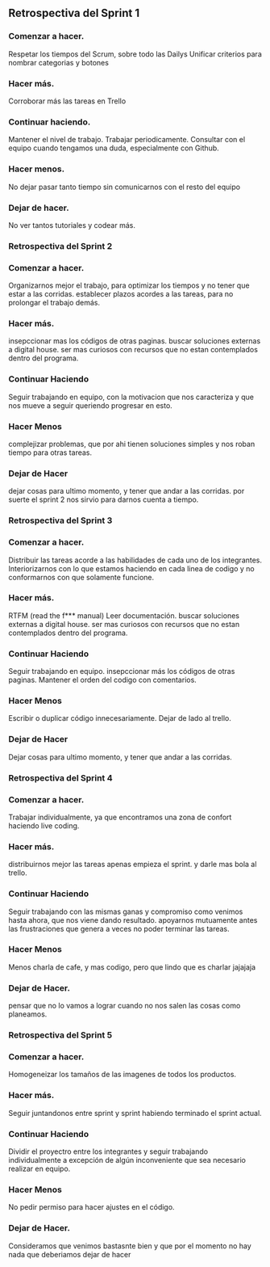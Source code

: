 ## Retrospectiva del Sprint 1

### Comenzar a hacer.
Respetar los tiempos del Scrum, sobre todo las Dailys
Unificar criterios para nombrar categorias y botones

### Hacer más.
Corroborar más las tareas en Trello

### Continuar haciendo.
Mantener el nivel de trabajo.
Trabajar periodicamente.
Consultar con el equipo cuando tengamos una duda, especialmente con Github.

### Hacer menos.
No dejar pasar tanto tiempo sin comunicarnos con el resto del equipo

### Dejar de hacer.
No ver tantos tutoriales y codear más.




### Retrospectiva del Sprint 2

### Comenzar a hacer.
Organizarnos mejor el trabajo, para optimizar los tiempos y no tener que estar a las corridas.
establecer plazos acordes a las tareas, para no prolongar el trabajo demás.

### Hacer más.
insepccionar mas los códigos de otras paginas. 
buscar soluciones externas a digital house.
ser mas curiosos con recursos que no estan contemplados dentro del programa.

### Continuar Haciendo
Seguir trabajando en equipo, con la motivacion que nos caracteriza y que nos mueve a seguir queriendo progresar en esto.

### Hacer Menos 
complejizar problemas, que por ahi tienen soluciones simples y nos roban tiempo para otras tareas.

### Dejar de Hacer
dejar cosas para ultimo momento, y tener que andar a las corridas. por suerte el sprint 2 nos sirvio para darnos cuenta a tiempo.



### Retrospectiva del Sprint 3

### Comenzar a hacer.
Distribuir las tareas acorde a las habilidades de cada uno de los integrantes. Interiorizarnos con lo que estamos haciendo en cada linea de codigo y no conformarnos con que solamente funcione.

### Hacer más.
RTFM (read the f*** manual)
Leer documentación.
buscar soluciones externas a digital house.
ser mas curiosos con recursos que no estan contemplados dentro del programa.

### Continuar Haciendo
Seguir trabajando en equipo.
insepccionar más los códigos de otras paginas.
Mantener el orden del codigo con comentarios.


### Hacer Menos 
Escribir o duplicar código innecesariamente. Dejar de lado al trello.

### Dejar de Hacer
Dejar cosas para ultimo momento, y tener que andar a las corridas. 




### Retrospectiva del Sprint 4

### Comenzar a hacer.
Trabajar individualmente, ya que encontramos una zona de confort haciendo live coding.

### Hacer más.
distribuirnos mejor las tareas apenas empieza el sprint. y darle mas bola al trello.

### Continuar Haciendo
Seguir trabajando con las mismas ganas y compromiso como venimos hasta ahora, que nos viene dando resultado. apoyarnos mutuamente antes las frustraciones que genera a veces no poder terminar las tareas.

### Hacer Menos
Menos charla de cafe, y mas codigo, pero que lindo que es charlar jajajaja

### Dejar de Hacer.
pensar que no lo vamos a lograr cuando no nos salen las cosas como planeamos.



### Retrospectiva del Sprint 5

### Comenzar a hacer.
Homogeneizar los tamaños de las imagenes de todos los productos.  

### Hacer más.
Seguir juntandonos entre sprint y sprint habiendo terminado el sprint actual.

### Continuar Haciendo
Dividir el proyectro entre los integrantes y seguir trabajando individualmente a excepción de algún inconveniente que sea necesario realizar en equipo.

### Hacer Menos
No pedir permiso para hacer ajustes en el código.

### Dejar de Hacer.
Consideramos que venimos bastasnte bien y que por el momento no hay nada que deberiamos dejar de hacer
